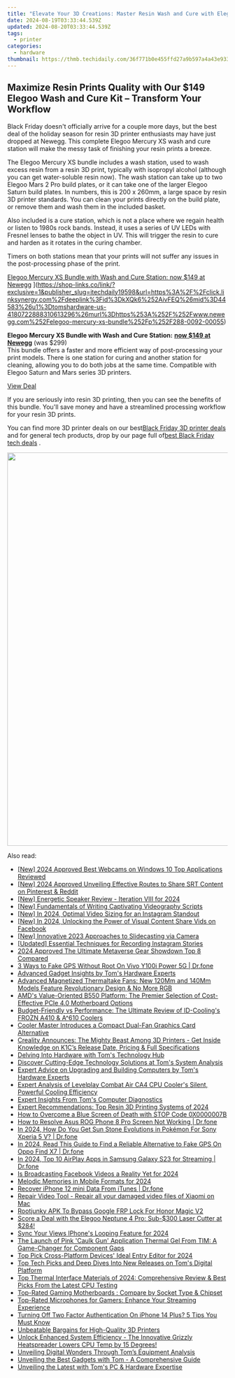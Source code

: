 ```yaml
---
title: "Elevate Your 3D Creations: Master Resin Wash and Cure with Elegoo's Essential $1Econd Kit"
date: 2024-08-19T03:33:44.539Z
updated: 2024-08-20T03:33:44.539Z
tags:
  - printer
categories:
  - hardware
thumbnail: https://thmb.techidaily.com/36f771b0e455ffd27a9b597a4a43e9338a94fa4efcb33fd8811a101c2c676422.png
---
```


## Maximize Resin Prints Quality with Our $149 Elegoo Wash and Cure Kit – Transform Your Workflow

Black Friday doesn't officially arrive for a couple more days, but the best deal of the holiday season for resin 3D printer enthusiasts may have just dropped at Newegg. This complete Elegoo Mercury XS wash and cure station will make the messy task of finishing your resin prints a breeze.

 The Elegoo Mercury XS bundle includes a wash station, used to wash excess resin from a resin 3D print, typically with isopropyl alcohol (although you can get water-soluble resin now). The wash station can take up to two Elegoo Mars 2 Pro build plates, or it can take one of the larger Elegoo Saturn build plates. In numbers, this is 200 x 260mm, a large space by resin 3D printer standards. You can clean your prints directly on the build plate, or remove them and wash them in the included basket.

 Also included is a cure station, which is not a place where we regain health or listen to 1980s rock bands. Instead, it uses a series of UV LEDs with Fresnel lenses to bathe the object in UV. This will trigger the resin to cure and harden as it rotates in the curing chamber.

 Timers on both stations mean that your prints will not suffer any issues in the post-processing phase of the print.

[Elegoo Mercury XS Bundle with Wash and Cure Station:&nbsp;now $149 at Newegg](https://cdn.mos.cms.futurecdn.net/EGkXXSGTDJaAQi9Ype43cc-200-100.jpg "Elegoo Mercury XS Bundle with Wash and Cure Station:&nbsp;now $149 at Newegg") ](https://shop-links.co/link/?exclusive=1&publisher_slug=itechdaily19598&url=https%3A%2F%2Fclick.linksynergy.com%2Fdeeplink%3Fid%3DkXQk6%252AivFEQ%26mid%3D44583%26u1%3Dtomshardware-us-4180722888310613296%26murl%3Dhttps%253A%252F%252Fwww.newegg.com%252Felegoo-mercury-xs-bundle%252Fp%252F288-0092-00055)

 **Elegoo Mercury XS Bundle with Wash and Cure Station:** [**now $149 at Newegg**](https://shop-links.co/link/?exclusive=1&publisher_slug=itechdaily19598&url=https%3A%2F%2Fclick.linksynergy.com%2Fdeeplink%3Fid%3DkXQk6%252AivFEQ%26mid%3D44583%26u1%3Dtomshardware-us-4658200186201754458%26murl%3Dhttps%253A%252F%252Fwww.newegg.com%252Felegoo-mercury-xs-bundle%252Fp%252F288-0092-00055)  (was $299)  
 This bundle offers a faster and more efficient way of post-processing your print models. There is one station for curing and another station for cleaning, allowing you to do both jobs at the same time. Compatible with Elegoo Saturn and Mars series 3D printers.

[View Deal](https://shop-links.co/link/?exclusive=1&publisher_slug=itechdaily19598&url=https%3A%2F%2Fclick.linksynergy.com%2Fdeeplink%3Fid%3DkXQk6%252AivFEQ%26mid%3D44583%26u1%3Dtomshardware-us-4180722888310613296%26murl%3Dhttps%253A%252F%252Fwww.newegg.com%252Felegoo-mercury-xs-bundle%252Fp%252F288-0092-00055)

 If you are seriously into resin 3D printing, then you can see the benefits of this bundle. You'll save money and have a streamlined processing workflow for your resin 3D prints.

 You can find more 3D printer deals on our best[Black Friday 3D printer deals](https://www.tomshardware.com/news/best-3d-printer-deals) and for general tech products, drop by our page full of[best Black Friday tech deals](https://www.tomshardware.com/news/best-deals-on-tech) .

<ins class="adsbygoogle"
     style="display:block"
     data-ad-format="autorelaxed"
     data-ad-client="ca-pub-7571918770474297"
     data-ad-slot="1223367746"></ins>



<ins class="adsbygoogle"
     style="display:block"
     data-ad-client="ca-pub-7571918770474297"
     data-ad-slot="8358498916"
     data-ad-format="auto"
     data-full-width-responsive="true"></ins>

<!-- affiliate ads begin -->
<a href="https://tinyland.pxf.io/c/5597632/1793214/19135" target="_top" id="1793214"><img src="//a.impactradius-go.com/display-ad/19135-1793214" border="0" alt="" width="900" height="900"/></a><img height="0" width="0" src="https://imp.pxf.io/i/5597632/1793214/19135" style="position:absolute;visibility:hidden;" border="0" />
<!-- affiliate ads end -->
<span class="atpl-alsoreadstyle">Also read:</span>
<div><ul>
<li><a href="https://video-capture.techidaily.com/new-2024-approved-best-webcams-on-windows-10-top-applications-reviewed/"><u>[New] 2024 Approved  Best Webcams on Windows  10 Top Applications Reviewed</u></a></li>
<li><a href="https://fox-friendly.techidaily.com/new-2024-approved-unveiling-effective-routes-to-share-srt-content-on-pinterest-and-reddit/"><u>[New] 2024 Approved  Unveiling Effective Routes to Share SRT Content on Pinterest & Reddit</u></a></li>
<li><a href="https://screen-capture.techidaily.com/new-energetic-speaker-review-iteration-viii-for-2024/"><u>[New] Energetic Speaker Review - Iteration VIII for 2024</u></a></li>
<li><a href="https://some-knowledge.techidaily.com/new-fundamentals-of-writing-captivating-videography-scripts/"><u>[New] Fundamentals of Writing Captivating Videography Scripts</u></a></li>
<li><a href="https://instagram-video-recordings.techidaily.com/new-in-2024-optimal-video-sizing-for-an-instagram-standout/"><u>[New] In 2024, Optimal Video Sizing for an Instagram Standout</u></a></li>
<li><a href="https://facebook-video-content.techidaily.com/new-in-2024-unlocking-the-power-of-visual-content-share-vids-on-facebook/"><u>[New] In 2024, Unlocking the Power of Visual Content  Share Vids on Facebook</u></a></li>
<li><a href="https://video-screen-grab.techidaily.com/new-innovative-2023-approaches-to-slidecasting-via-camera/"><u>[New] Innovative 2023 Approaches to Slidecasting via Camera</u></a></li>
<li><a href="https://instagram-video-recordings.techidaily.com/updated-essential-techniques-for-recording-instagram-stories/"><u>[Updated] Essential Techniques for Recording Instagram Stories</u></a></li>
<li><a href="https://vp-tips.techidaily.com/2024-approved-the-ultimate-metaverse-gear-showdown-top-8-compared/"><u>2024 Approved  The Ultimate Metaverse Gear Showdown  Top 8 Compared</u></a></li>
<li><a href="https://location-fake.techidaily.com/3-ways-to-fake-gps-without-root-on-vivo-y100i-power-5g-drfone-by-drfone-virtual-android/"><u>3 Ways to Fake GPS Without Root On Vivo Y100i Power 5G | Dr.fone</u></a></li>
<li><a href="https://hardware-tips.techidaily.com/advanced-gadget-insights-by-toms-hardware-experts/"><u>Advanced Gadget Insights by Tom's Hardware Experts</u></a></li>
<li><a href="https://hardware-tips.techidaily.com/advanced-magnetized-thermaltake-fans-new-120mm-and-140mm-models-feature-revolutionary-design-and-no-more-rgb/"><u>Advanced Magnetized Thermaltake Fans: New 120Mm and 140Mm Models Feature Revolutionary Design & No More RGB</u></a></li>
<li><a href="https://hardware-tips.techidaily.com/amds-value-oriented-b550-platform-the-premier-selection-of-cost-effective-pcie-40-motherboard-options/"><u>AMD's Value-Oriented B550 Platform: The Premier Selection of Cost-Effective PCIe 4.0 Motherboard Options</u></a></li>
<li><a href="https://hardware-tips.techidaily.com/budget-friendly-vs-performance-the-ultimate-review-of-id-coolings-frozn-a410-and-a610-coolers/"><u>Budget-Friendly vs Performance: The Ultimate Review of ID-Cooling's FROZN A410 & A^610 Coolers</u></a></li>
<li><a href="https://hardware-tips.techidaily.com/cooler-master-introduces-a-compact-dual-fan-graphics-card-alternative/"><u>Cooler Master Introduces a Compact Dual-Fan Graphics Card Alternative</u></a></li>
<li><a href="https://hardware-tips.techidaily.com/creality-announces-the-mighty-beast-among-3d-printers-get-inside-knowledge-on-k1cs-release-date-pricing-and-full-specifications/"><u>Creality Announces: The Mighty Beast Among 3D Printers - Get Inside Knowledge on K1C’s Release Date, Pricing & Full Specifications</u></a></li>
<li><a href="https://hardware-tips.techidaily.com/delving-into-hardware-with-toms-technology-hub/"><u>Delving Into Hardware with Tom's Technology Hub</u></a></li>
<li><a href="https://hardware-tips.techidaily.com/discover-cutting-edge-technology-solutions-at-toms-system-analysis/"><u>Discover Cutting-Edge Technology Solutions at Tom's System Analysis</u></a></li>
<li><a href="https://hardware-tips.techidaily.com/expert-advice-on-upgrading-and-building-computers-by-toms-hardware-experts/"><u>Expert Advice on Upgrading and Building Computers by Tom's Hardware Experts</u></a></li>
<li><a href="https://hardware-tips.techidaily.com/expert-analysis-of-levelplay-combat-air-ca4-cpu-coolers-silent-powerful-cooling-efficiency/"><u>Expert Analysis of Levelplay Combat Air CA4 CPU Cooler's Silent, Powerful Cooling Efficiency</u></a></li>
<li><a href="https://hardware-tips.techidaily.com/expert-insights-from-toms-computer-diagnostics/"><u>Expert Insights From Tom's Computer Diagnostics</u></a></li>
<li><a href="https://hardware-tips.techidaily.com/expert-recommendations-top-resin-3d-printing-systems-of-2024/"><u>Expert Recommendations: Top Resin 3D Printing Systems of 2024</u></a></li>
<li><a href="https://blue-screen-error.techidaily.com/how-to-overcome-a-blue-screen-of-death-with-stop-code-0x0000007b/"><u>How to Overcome a Blue Screen of Death with STOP Code 0X0000007B</u></a></li>
<li><a href="https://fix-guide.techidaily.com/how-to-resolve-asus-rog-phone-8-pro-screen-not-working-drfone-by-drfone-fix-android-problems-fix-android-problems/"><u>How to Resolve Asus ROG Phone 8 Pro Screen Not Working | Dr.fone</u></a></li>
<li><a href="https://android-pokemon-go.techidaily.com/in-2024-how-do-you-get-sun-stone-evolutions-in-pokemon-for-sony-xperia-5-v-drfone-by-drfone-virtual-android/"><u>In 2024, How Do You Get Sun Stone Evolutions in Pokémon For Sony Xperia 5 V? | Dr.fone</u></a></li>
<li><a href="https://phone-solutions.techidaily.com/in-2024-read-this-guide-to-find-a-reliable-alternative-to-fake-gps-on-oppo-find-x7-drfone-by-drfone-virtual-android/"><u>In 2024, Read This Guide to Find a Reliable Alternative to Fake GPS On Oppo Find X7 | Dr.fone</u></a></li>
<li><a href="https://screen-mirror.techidaily.com/in-2024-top-10-airplay-apps-in-samsung-galaxy-s23-for-streaming-drfone-by-drfone-android/"><u>In 2024, Top 10 AirPlay Apps in Samsung Galaxy S23 for Streaming | Dr.fone</u></a></li>
<li><a href="https://facebook-video-content.techidaily.com/is-broadcasting-facebook-videos-a-reality-yet-for-2024/"><u>Is Broadcasting Facebook Videos a Reality Yet for 2024</u></a></li>
<li><a href="https://extra-approaches.techidaily.com/melodic-memories-in-mobile-formats-for-2024/"><u>Melodic Memories in Mobile Formats for 2024</u></a></li>
<li><a href="https://review-topics.techidaily.com/recover-iphone-12-mini-data-from-itunes-drfone-by-drfone-ios-data-recovery-ios-data-recovery/"><u>Recover iPhone 12 mini Data From iTunes | Dr.fone</u></a></li>
<li><a href="https://techidaily.com/repair-video-tool-repair-all-your-damaged-video-files-of-xiaomi-on-mac-by-stellar-video-repair-mobile-video-repair/"><u>Repair Video Tool - Repair all your damaged video files of Xiaomi on Mac</u></a></li>
<li><a href="https://unlock-android.techidaily.com/rootjunky-apk-to-bypass-google-frp-lock-for-honor-magic-v2-by-drfone-android/"><u>Rootjunky APK To Bypass Google FRP Lock For Honor Magic V2</u></a></li>
<li><a href="https://hardware-tips.techidaily.com/1723125162341-score-a-deal-with-the-elegoo-neptune-4-pro-sub-300-laser-cutter-at-284/"><u>Score a Deal with the Elegoo Neptune 4 Pro: Sub-$300 Laser Cutter at $284!</u></a></li>
<li><a href="https://facebook-video-footage.techidaily.com/sync-your-views-iphones-looping-feature-for-2024/"><u>Sync Your Views  IPhone's Looping Feature for 2024</u></a></li>
<li><a href="https://hardware-tips.techidaily.com/1723175690743-the-launch-of-pink-caulk-gun-application-thermal-gel-from-tim-a-game-changer-for-component-gaps/"><u>The Launch of Pink 'Caulk Gun' Application Thermal Gel From TIM: A Game-Changer for Component Gaps</u></a></li>
<li><a href="https://some-approaches.techidaily.com/top-pick-cross-platform-devices-ideal-entry-editor-for-2024/"><u>Top Pick  Cross-Platform Devices' Ideal Entry Editor for 2024</u></a></li>
<li><a href="https://hardware-tips.techidaily.com/top-tech-picks-and-deep-dives-into-new-releases-on-toms-digital-platform/"><u>Top Tech Picks and Deep Dives Into New Releases on Tom's Digital Platform</u></a></li>
<li><a href="https://hardware-tips.techidaily.com/top-thermal-interface-materials-of-2024-comprehensive-review-and-best-picks-from-the-latest-cpu-testing/"><u>Top Thermal Interface Materials of 2024: Comprehensive Review & Best Picks From the Latest CPU Testing</u></a></li>
<li><a href="https://hardware-tips.techidaily.com/top-rated-gaming-motherboards-compare-by-socket-type-and-chipset/"><u>Top-Rated Gaming Motherboards : Compare by Socket Type & Chipset</u></a></li>
<li><a href="https://hardware-tips.techidaily.com/top-rated-microphones-for-gamers-enhance-your-streaming-experience/"><u>Top-Rated Microphones for Gamers: Enhance Your Streaming Experience</u></a></li>
<li><a href="https://apple-account.techidaily.com/turning-off-two-factor-authentication-on-iphone-14-plus-5-tips-you-must-know-by-drfone-ios/"><u>Turning Off Two Factor Authentication On iPhone 14 Plus? 5 Tips You Must Know</u></a></li>
<li><a href="https://hardware-tips.techidaily.com/unbeatable-bargains-for-high-quality-3d-printers/"><u>Unbeatable Bargains for High-Quality 3D Printers</u></a></li>
<li><a href="https://hardware-tips.techidaily.com/unlock-enhanced-system-efficiency-the-innovative-grizzly-heatspreader-lowers-cpu-temp-by-15-degrees/"><u>Unlock Enhanced System Efficiency - The Innovative Grizzly Heatspreader Lowers CPU Temp by 15 Degrees!</u></a></li>
<li><a href="https://hardware-tips.techidaily.com/unveiling-digital-wonders-through-toms-equipment-analysis/"><u>Unveiling Digital Wonders Through Tom’s Equipment Analysis</u></a></li>
<li><a href="https://hardware-tips.techidaily.com/unveiling-the-best-gadgets-with-tom-a-comprehensive-guide/"><u>Unveiling the Best Gadgets with Tom - A Comprehensive Guide</u></a></li>
<li><a href="https://hardware-tips.techidaily.com/unveiling-the-latest-with-toms-pc-and-hardware-expertise/"><u>Unveiling the Latest with Tom's PC & Hardware Expertise</u></a></li>
</ul></div>
